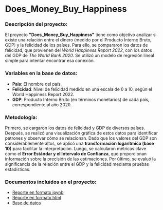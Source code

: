 # Does_Money_Buy_Happiness

### Descripción del proyecto:
El proyecto **"Does_Money_Buy_Happiness"** tiene como objetivo analizar si existe una relación entre el dinero (medido por el Producto Interno Bruto, GDP) y la felicidad de los países. Para ello, se compararon los datos de felicidad, que provienen del _World Happiness Report 2022_, con los datos del GDP de _The World Bank 2020_. Se utilizó un modelo de regresión lineal simple para intentar encontrar esa conexión.

### Variables en la base de datos:
- **Pais**: El nombre del país.
- **Felicidad**: Nivel de felicidad medido en una escala de 0 a 10, según el World Happiness Report 2022.
- **GDP**: Producto Interno Bruto (en términos monetarios) de cada país, correspondiente al año 2020.

### Metodología:
Primero, se cargaron los datos de felicidad y GDP de diversos países. Después, se realizó una visualización gráfica de estos datos para identificar patrones y observar cómo se relacionan. Dado que los valores del GDP son considerablemente altos, se aplicó una **transformación logarítmica (base 10)** para facilitar la interpretación. Luego, se calcularon métricas clave como el **Error Estándar y el Intervalo de Confianza**, que proporcionan información sobre la precisión de las estimaciones. Por último, se evaluó la significancia de la relación entre el GDP y la felicidad mediante pruebas estadísticas.

### Documentos incluídos en el proyecto:
- [Reporte en formato ipynb](./Does_Money_Buy_Happiness.ipynb)
- [Reporte en formato html](./Does_Money_Buy_Happiness.html)
- [Base de datos](./Felicidad_vs_GDP.csv)
